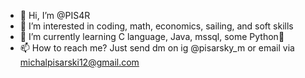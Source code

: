 - 👋 Hi, I’m @PIS4R
- 👀 I’m interested in coding, math, economics, sailing, and soft skills
- 🌱 I’m currently learning C language, Java, mssql, some Python🐍
- 📫 How to reach me? Just send dm on ig @pisarsky_m or email via michalpisarski12@gmail.com

<!---
PIS4R/PIS4R is a ✨ special ✨ repository because its `README.md` (this file) appears on your GitHub profile.
You can click the Preview link to take a look at your changes.
--->
